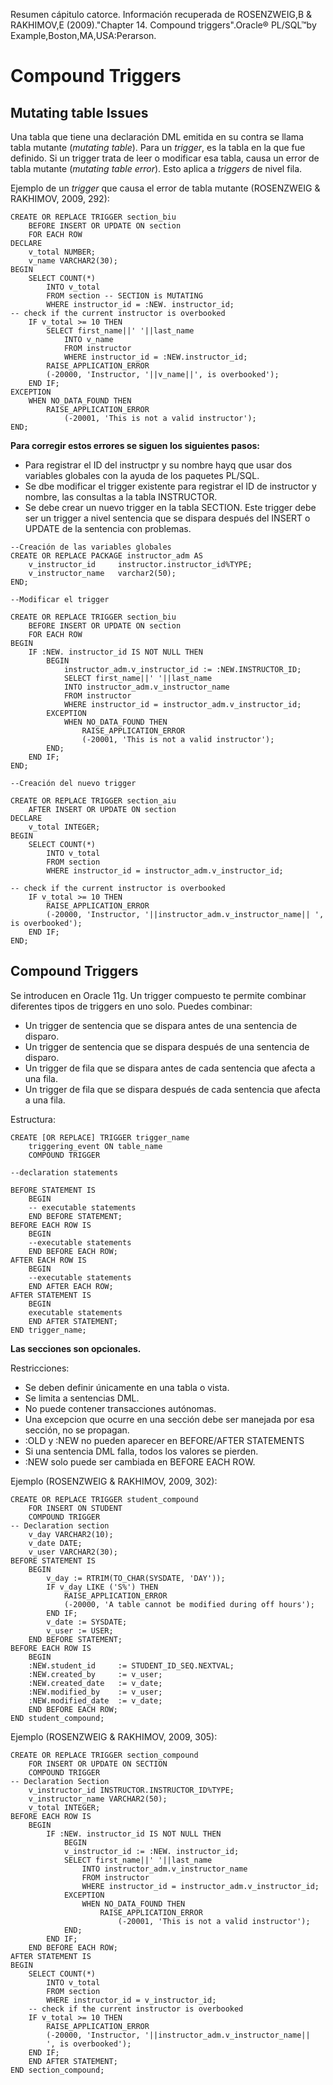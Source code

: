 Resumen cápitulo catorce.
Información recuperada de ROSENZWEIG,B &  RAKHIMOV,E (2009)."Chapter 14. Compound triggers".Oracle® PL/SQL™by Example,Boston,MA,USA:Perarson. 

# Compound Triggers

## Mutating table Issues

Una tabla que tiene una declaración DML emitida en su contra se llama tabla mutante (_mutating table_). Para un _trigger_, es la tabla en la que fue definido. Si un trigger trata de leer o modificar esa tabla, causa un error de tabla mutante (_mutating table error_). Esto aplica a _triggers_ de nivel fila.

Ejemplo de un _trigger_ que causa el error de tabla mutante (ROSENZWEIG &  RAKHIMOV, 2009, 292):

```
CREATE OR REPLACE TRIGGER section_biu
	BEFORE INSERT OR UPDATE ON section
	FOR EACH ROW
DECLARE
	v_total NUMBER;
	v_name VARCHAR2(30);
BEGIN
	SELECT COUNT(*)
		INTO v_total
		FROM section -- SECTION is MUTATING
		WHERE instructor_id = :NEW. instructor_id;
-- check if the current instructor is overbooked
	IF v_total >= 10 THEN
		SELECT first_name||' '||last_name
			INTO v_name
			FROM instructor
			WHERE instructor_id = :NEW.instructor_id;
		RAISE_APPLICATION_ERROR
		(-20000, 'Instructor, '||v_name||', is overbooked');
	END IF;
EXCEPTION
	WHEN NO_DATA_FOUND THEN
		RAISE_APPLICATION_ERROR
			(-20001, 'This is not a valid instructor');
END;
```


**Para corregir estos errores se siguen los siguientes pasos:**
* Para registrar el ID del instructpr y su nombre hayq que usar dos variables globales con la ayuda de los paquetes PL/SQL.
* Se dbe modificar el trigger existente para registrar el ID de instructor y nombre, las consultas  a la tabla INSTRUCTOR.
* Se debe crear un nuevo trigger en la tabla SECTION. Este trigger debe ser un trigger a nivel sentencia que se dispara después del INSERT o UPDATE de la sentencia con problemas.




```
--Creación de las variables globales
CREATE OR REPLACE PACKAGE instructor_adm AS
	v_instructor_id 	instructor.instructor_id%TYPE;
	v_instructor_name 	varchar2(50);
END;

--Modificar el trigger

CREATE OR REPLACE TRIGGER section_biu
	BEFORE INSERT OR UPDATE ON section
	FOR EACH ROW
BEGIN
	IF :NEW. instructor_id IS NOT NULL THEN
		BEGIN
			instructor_adm.v_instructor_id := :NEW.INSTRUCTOR_ID;
			SELECT first_name||' '||last_name
			INTO instructor_adm.v_instructor_name
			FROM instructor
			WHERE instructor_id = instructor_adm.v_instructor_id;
		EXCEPTION
			WHEN NO_DATA_FOUND THEN
				RAISE_APPLICATION_ERROR
				(-20001, 'This is not a valid instructor');
	 	END;
	END IF;
END;

--Creación del nuevo trigger

CREATE OR REPLACE TRIGGER section_aiu
	AFTER INSERT OR UPDATE ON section
DECLARE
	v_total INTEGER;
BEGIN
	SELECT COUNT(*)
		INTO v_total
		FROM section
		WHERE instructor_id = instructor_adm.v_instructor_id;
		
-- check if the current instructor is overbooked
	IF v_total >= 10 THEN
		RAISE_APPLICATION_ERROR
		(-20000, 'Instructor, '||instructor_adm.v_instructor_name|| ', is overbooked');
	END IF;
END;

```



## Compound Triggers

Se introducen en Oracle 11g.
Un trigger compuesto te permite combinar diferentes tipos de triggers en uno solo. Puedes combinar:
* Un trigger de sentencia que se dispara antes de una sentencia de disparo.
* Un trigger de sentencia que se dispara después de una sentencia de disparo.
* Un trigger de fila que  se dispara antes de cada sentencia que afecta a una fila.
* Un trigger de fila que  se dispara después de cada sentencia que afecta a una fila.

Estructura:

```
CREATE [OR REPLACE] TRIGGER trigger_name
	triggering_event ON table_name
	COMPOUND TRIGGER

--declaration statements

BEFORE STATEMENT IS
	BEGIN
	-- executable statements
	END BEFORE STATEMENT;
BEFORE EACH ROW IS
	BEGIN
	--executable statements
	END BEFORE EACH ROW;
AFTER EACH ROW IS
	BEGIN
	--executable statements
	END AFTER EACH ROW;
AFTER STATEMENT IS
	BEGIN
	executable statements
	END AFTER STATEMENT;
END trigger_name;
```

**Las secciones son opcionales.**

Restricciones:
* Se deben definir únicamente en una tabla o vista.
* Se limita a sentencias DML.
* No puede contener transacciones autónomas.
* Una excepcion que ocurre en una sección debe ser manejada por esa sección, no se propagan.
* :OLD y :NEW no pueden aparecer en BEFORE/AFTER STATEMENTS
* Si una sentencia DML falla, todos los valores se pierden.
* :NEW solo puede ser cambiada en BEFORE EACH ROW.

Ejemplo (ROSENZWEIG &  RAKHIMOV, 2009, 302):

```
CREATE OR REPLACE TRIGGER student_compound
	FOR INSERT ON STUDENT
	COMPOUND TRIGGER
-- Declaration section
	v_day VARCHAR2(10);
	v_date DATE;
	v_user VARCHAR2(30);
BEFORE STATEMENT IS
	BEGIN
		v_day := RTRIM(TO_CHAR(SYSDATE, 'DAY'));
		IF v_day LIKE ('S%') THEN
			RAISE_APPLICATION_ERROR
			(-20000, 'A table cannot be modified during off hours');
		END IF;
		v_date := SYSDATE;
		v_user := USER;
	END BEFORE STATEMENT;
BEFORE EACH ROW IS
	BEGIN
	:NEW.student_id 	:= STUDENT_ID_SEQ.NEXTVAL;
	:NEW.created_by 	:= v_user;
	:NEW.created_date  	:= v_date;
	:NEW.modified_by 	:= v_user;
	:NEW.modified_date 	:= v_date;
	END BEFORE EACH ROW;
END student_compound;
```

Ejemplo (ROSENZWEIG &  RAKHIMOV, 2009, 305):


```
CREATE OR REPLACE TRIGGER section_compound
	FOR INSERT OR UPDATE ON SECTION
	COMPOUND TRIGGER
-- Declaration Section
	v_instructor_id INSTRUCTOR.INSTRUCTOR_ID%TYPE;
	v_instructor_name VARCHAR2(50);
	v_total INTEGER;
BEFORE EACH ROW IS
	BEGIN
		IF :NEW. instructor_id IS NOT NULL THEN
			BEGIN
			v_instructor_id := :NEW. instructor_id;
			SELECT first_name||' '||last_name
				INTO instructor_adm.v_instructor_name
				FROM instructor
				WHERE instructor_id = instructor_adm.v_instructor_id;
			EXCEPTION
				WHEN NO_DATA_FOUND THEN
					RAISE_APPLICATION_ERROR
						(-20001, 'This is not a valid instructor');
			END;
		END IF;
	END BEFORE EACH ROW;
AFTER STATEMENT IS
BEGIN
	SELECT COUNT(*)
		INTO v_total
		FROM section
		WHERE instructor_id = v_instructor_id;
	-- check if the current instructor is overbooked
	IF v_total >= 10 THEN
		RAISE_APPLICATION_ERROR
		(-20000, 'Instructor, '||instructor_adm.v_instructor_name||
		', is overbooked');
	END IF;
	END AFTER STATEMENT;
END section_compound;

```






